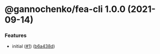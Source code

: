 # @gannochenko/fea-cli 1.0.0 (2021-09-14)


### Features

* initial ([#1](https://github.com/gannochenko/fea/issues/1)) ([b6a438d](https://github.com/gannochenko/fea/commit/b6a438db403cc301675e5266a85132e26019c83a))

